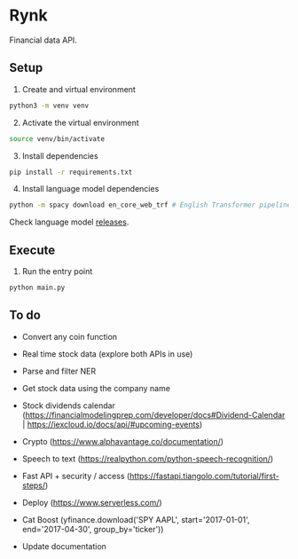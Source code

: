 # Rynk

Financial data API.

## Setup

1. Create and virtual environment

```sh
python3 -m venv venv
```

2. Activate the virtual environment

```sh
source venv/bin/activate
```

3. Install dependencies

```sh
pip install -r requirements.txt
```

4. Install language model dependencies

```sh
python -m spacy download en_core_web_trf # English Transformer pipeline, Roberta base
```

Check language model [releases](https://github.com/explosion/spacy-models/releases).

## Execute

1. Run the entry point

```sh
python main.py
```

## To do

- Convert any coin function

- Real time stock data (explore both APIs in use)

- Parse and filter NER

- Get stock data using the company name

- Stock dividends calendar (https://financialmodelingprep.com/developer/docs#Dividend-Calendar | https://iexcloud.io/docs/api/#upcoming-events)

- Crypto (https://www.alphavantage.co/documentation/)

- Speech to text (https://realpython.com/python-speech-recognition/)

- Fast API + security / access (https://fastapi.tiangolo.com/tutorial/first-steps/)

- Deploy (https://www.serverless.com/)

- Cat Boost (yfinance.download('SPY AAPL', start='2017-01-01', end='2017-04-30', group_by='ticker'))

- Update documentation